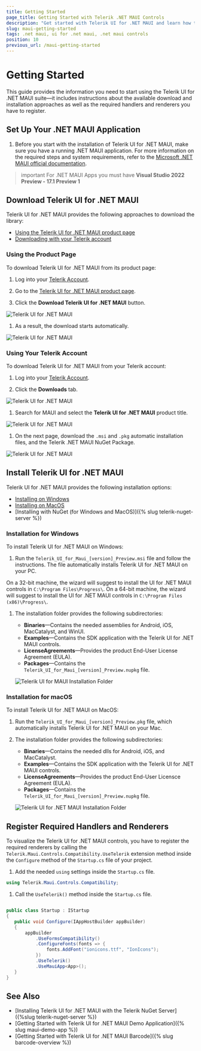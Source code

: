 ```yaml
---
title: Getting Started
page_title: Getting Started with Telerik .NET MAUI Controls
description: "Get started with Telerik UI for .NET MAUI and learn how to configure the .NET MAUI project on your machine, download and install the library, and register the required handlers and renderers."
slug: maui-getting-started
tags: .net maui, ui for .net maui, .net maui controls
position: 10
previous_url: /maui-getting-started
---
```


# Getting Started

This guide provides the information you need to start using the Telerik UI for .NET MAUI suite&mdash;it includes instructions about the available download and installation approaches as well as the required handlers and renderers you have to register.

## Set Up Your .NET MAUI Application

1. Before you start with the installation of Telerik UI for .NET MAUI, make sure you have a running .NET MAUI application. For more information on the required steps and system requirements, refer to the [Microsoft .NET MAUI official documentation](https://docs.microsoft.com/en-us/dotnet/maui/get-started/installation).

>important For .NET MAUI Apps you must have **Visual Studio 2022 Preview - 17.1 Preview 1**

## Download Telerik UI for .NET MAUI

Telerik UI for .NET MAUI provides the following approaches to download the library:

* [Using the Telerik UI for .NET MAUI product page](#from-the-product-page)
* [Downloading with your Telerik account](#with-your-telerik-account)

### Using the Product Page

To download Telerik UI for .NET MAUI from its product page:

1. Log into your [Telerik Account](https://www.telerik.com/account/).

1. Go to the [Telerik UI for .NET MAUI product page](https://www.telerik.com/maui-ui).

1. Click the **Download Telerik UI for .NET MAUI** button.

  ![Telerik UI for .NET MAUI](images/download_maui.png)

1. As a result, the download starts automatically.

  ![Telerik UI for .NET MAUI](images/downloading-maui.png)

### Using Your Telerik Account

To download Telerik UI for .NET MAUI from your Telerik account:

1. Log into your [Telerik Account](https://www.telerik.com/account/).

1. Click the __Downloads__ tab.

  ![Telerik UI for .NET MAUI](images/download-tab.png)

1. Search for MAUI and select the __Telerik UI for .NET MAUI__ product title.

  ![Telerik UI for .NET MAUI](images/search-for-maui.png)

1. On the next page, download the `.msi` and `.pkg` automatic installation files, and the Telerik .NET MAUI NuGet Package.

  ![Telerik UI for .NET MAUI](images/product-files.png)

## Install Telerik UI for .NET MAUI

Telerik UI for .NET MAUI provides the following installation options:

* [Installing on Windows](#installation-for-windows)
* [Installing on MacOS](#installation-for-macos)
* [Installing with NuGet (for Windows and MacOS)]({% slug telerik-nuget-server %})

### Installation for Windows

To install Telerik UI for .NET MAUI on Windows:

1. Run the `Telerik_UI_for_Maui_[version]_Preview.msi` file and follow the instructions. The file automatically installs Telerik UI for .NET MAUI on your PC.

On a 32-bit machine, the wizard will suggest to install the UI for .NET MAUI controls in `C:\Program Files\Progress\`. On a 64-bit machine, the wizard will suggest to install the UI for .NET MAUI controls in `C:\Program Files (x86)\Progress\`.

1. The installation folder provides the following subdirectories:

    * **Binaries**&mdash;Contains the needed assemblies for Android, iOS, MacCatalyst, and WinUI.
    * **Examples**&mdash;Contains the SDK application with the Telerik UI for .NET MAUI controls.
    * **LicenseAgreements**&mdash;Provides the product End-User License Agreement (EULA).
    * **Packages**&mdash;Contains the `Telerik_UI_for_Maui_[version]_Preview.nupkg` file.

    ![Telerik UI for MAUI Installation Folder](images/telerik-ui-for-maui-installation-folder.png)

### Installation for macOS

To install Telerik UI for .NET MAUI on MacOS:

1. Run the `Telerik_UI_for_Maui_[version]_Preview.pkg` file, which automatically installs Telerik UI for .NET MAUI on your Mac.

1. The installation folder provides the following subdirectories:

    * **Binaries**&mdash;Contains the needed dlls for Android, iOS, and MacCatalyst.
    * **Examples**&mdash;Contains the SDK application with the Telerik UI for .NET MAUI controls.
    * **LicenseAgreements**&mdash;Provides the product End-User Licensce Agreement (EULA).
    * **Packages**&mdash;Contains the `Telerik_UI_for_Maui_[version]_Preview.nupkg` file.

    ![Telerik UI for .NET MAUI Installation Folder](images/installation-macos.png)

## Register Required Handlers and Renderers

To visualize the Telerik UI for .NET MAUI controls, you have to register the required renderers by calling the `Telerik.Maui.Controls.Compatibility.UseTelerik` extension method inside the `Configure` method of the `Startup.cs` file of your project.

1. Add the needed `using` settings inside the `Startup.cs` file.

 ```C#
using Telerik.Maui.Controls.Compatibility;
 ```

1. Call the `UseTelerik()` method inside the `Startup.cs` file.

 ```C#

public class Startup : IStartup
{
    public void Configure(IAppHostBuilder appBuilder)
    {
        appBuilder
            .UseFormsCompatibility()
            .ConfigureFonts(fonts => {
                fonts.AddFont("ionicons.ttf", "IonIcons");
            })
            .UseTelerik()
            .UseMauiApp<App>();            
    }
}
 ```

## See Also

* [Installing Telerik UI for .NET MAUI with the Telerik NuGet Server]({%slug telerik-nuget-server %})
* [Getting Started with Telerik UI for .NET MAUI Demo Application]({% slug maui-demo-app %})
* [Getting Started with Telerik UI for .NET MAUI Barcode]({% slug barcode-overview %})
